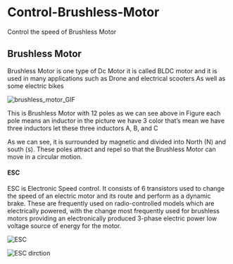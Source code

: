 # Control-Brushless-Motor
Control the speed of Brushless Motor

## Brushless Motor
Brushless Motor is one type of Dc Motor it is called BLDC motor and it is used in many applications such as Drone and electrical scooters As well as some electric bikes

![brushless_motor_GIF](https://user-images.githubusercontent.com/90250848/186409800-659f0ab7-d36e-483e-ad5f-b8cb9fec520c.gif)

This is Brushless Motor with 12 poles as we can see above in Figure each pole means an inductor in the picture we have 3 color that’s mean we have three inductors let these three inductors A, B, and C

As we can see, it is surrounded by magnetic and divided into North (N) and south (s). These poles attract and repel so that the Brushless Motor can move in a circular motion.

#### ESC
ESC is Electronic Speed control. It consists of 6 transistors used to change the speed of an electric motor and its route and perform as a dynamic brake. These are frequently used on radio-controlled models which are electrically powered, with the change most frequently used for brushless motors providing an electronically produced 3-phase electric power low voltage source of energy for the motor.

![ESC](https://user-images.githubusercontent.com/90250848/186411079-d0394ea5-d66c-40f0-a742-5e7559eb04ba.jpg)

![ESC dirction](https://user-images.githubusercontent.com/90250848/186411172-e6f106b6-0191-4586-ae46-2b245da082c6.jpeg)


